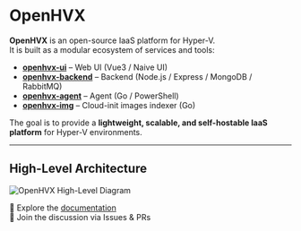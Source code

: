 # OpenHVX

**OpenHVX** is an open-source IaaS platform for Hyper-V.  
It is built as a modular ecosystem of services and tools:

- **[openhvx-ui](https://github.com/OpenHVX/openhvx-ui)** – Web UI (Vue3 / Naive UI)  
- **[openhvx-backend](https://github.com/OpenHVX/openhvx-backend)** – Backend (Node.js / Express / MongoDB / RabbitMQ)  
- **[openhvx-agent](https://github.com/OpenHVX/openhvx-agent)** – Agent (Go / PowerShell)  
- **[openhvx-img](https://github.com/OpenHVX/openhvx-img)** – Cloud-init images indexer (Go)  

The goal is to provide a **lightweight, scalable, and self-hostable IaaS platform** for Hyper-V environments.

---
## High-Level Architecture
<picture>
  <source media="(prefers-color-scheme: dark)" srcset="./schema.openhvx.dark.png">
  <source media="(prefers-color-scheme: light)" srcset="./schema.openhvx.light.png">
  <img alt="OpenHVX High-Level Diagram" src="./schema.openhvx.dark.png">
</picture>

🔗 Explore the [documentation](https://github.com/OpenHVX)  
💬 Join the discussion via Issues & PRs
